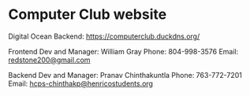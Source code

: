# Computer Club website

Digital Ocean Backend: https://computerclub.duckdns.org/

Frontend Dev and Manager: William Gray
   Phone: 804-998-3576
   Email: redstone200@gmail.com
   
Backend Dev and Manager: Pranav Chinthakuntla
   Phone: 763-772-7201
   Email: hcps-chinthakp@henricostudents.org
